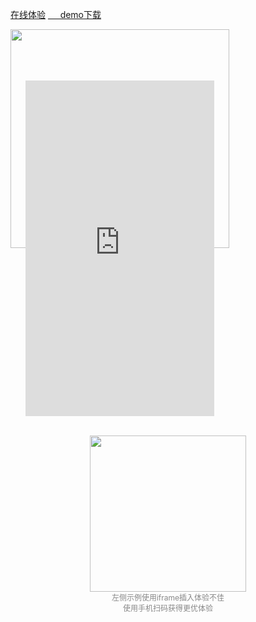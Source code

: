 [在线体验](http://www.zxlee.cn/github/uni-z-paging/demo/index.html)
[&nbsp;&nbsp;&nbsp;&nbsp;&nbsp;demo下载](https://ext.dcloud.net.cn/plugin?id=3935)
<div style="display: flex;flex-wrap: wrap;margin-top: 10px;" v-if="showPhone">
	<div style="position:relative;height: 650px;">
		<img style="width:350px;" src="https://www.zxlee.cn/github/uni-z-paging/phone.png"></img>
		<iframe id="iframe" style="width:302px;height:537px;left:24px;top:82px; position: absolute;" frameborder=0
			allowfullscreen="true" src="https://www.zxlee.cn/github/uni-z-paging/demo/index.html">
		</iframe>
	</div>
	<div v-if="showDemoCode"
		style="flex: 1; padding: 0px 40px;display: flex;justify-content: center;align-items: center;flex-direction: column;">
		<img style="width:250px;" src="http://www.zxlee.cn/github/uni-z-paging/z-paging-demo.png"></img>
		<div style="font-size: 12px;color: #888888;">左侧示例使用iframe插入体验不佳</div>
		<div style="font-size: 12px;color: #888888;">使用手机扫码获得更优体验</div>
	</div>
</div>

<script>
	export default {
		data() {
			return {
				showDemoCode: false,
				showPhone: false,
				windowWeight: 0
			}
		},
		watch: {
			windowWeight(newVal) {
				this.showDemoCode = this.isPC() && newVal > 600;
				this.showPhone = newVal > 400;
			}
		},
		mounted() {
			this.windowWeight = document.documentElement.clientWidth;

			addEventListener('resize', (res) => {
				if (res.currentTarget && res.currentTarget.window) {
					this.windowWeight = res.currentTarget.window.document.documentElement.clientWidth;
				}
			})
		},
		methods: {
			isPC() {
				var userAgentInfo = navigator.userAgent;
				var agents = ["Android", "iPhone",
					"SymbianOS", "Windows Phone",
					"iPad", "iPod"
				];
				for (let i = 0; i < agents.length; i++) {
					if (userAgentInfo.indexOf(agents[i]) > 0) {
						return false;
					}
				}
				return true;
			}
		}
	}
</script>
